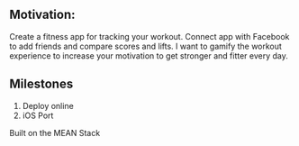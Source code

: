 ## Motivation:
Create a fitness app for tracking your workout. Connect app with Facebook to add friends and compare scores and lifts.
I want to gamify the workout experience to increase your motivation to get stronger and fitter every day.



## Milestones
1. Deploy online 
2. iOS Port



Built on the MEAN Stack

